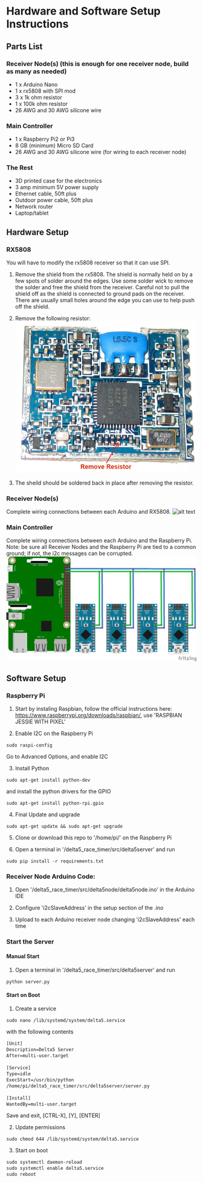 # Hardware and Software Setup Instructions

## Parts List

### Receiver Node(s) (this is enough for one receiver node, build as many as needed)
* 1 x Arduino Nano
* 1 x rx5808 with SPI mod
* 3 x 1k ohm resistor
* 1 x 100k ohm resistor
* 26 AWG and 30 AWG silicone wire

### Main Controller
* 1 x Raspberry Pi2 or Pi3
* 8 GB (minimum) Micro SD Card
* 26 AWG and 30 AWG silicone wire (for wiring to each receiver node)

### The Rest
* 3D printed case for the electronics
* 3 amp minimum 5V power supply
* Ethernet cable, 50ft plus
* Outdoor power cable, 50ft plus
* Network router
* Laptop/tablet

## Hardware Setup

### RX5808
You will have to modify the rx5808 receiver so that it can use SPI.

1. Remove the shield from the rx5808. The shield is normally held on by a few spots of solder around the edges.  Use some solder wick to remove the solder and free the shield from the receiver.  Careful not to pull the shield off as the shield is connected to ground pads on the receiver. There are usually small holes around the edge you can use to help push off the shield.

2. Remove the following resistor:
![alt text](img/rx5808-new-top.jpg)

3. The sheild should be soldered back in place after removing the resistor.

### Receiver Node(s)
Complete wiring connections between each Arduino and RX5808.
![alt text](img/Receivernode.png)

### Main Controller
Complete wiring connections between each Arduino and the Raspberry Pi.
Note: be sure all Receiver Nodes and the Raspberry Pi are tied to a common ground; if not, the i2c messages can be corrupted.
![alt text](img/D5-i2c.png)

## Software Setup
  
### Raspberry Pi
1. Start by instaling Raspbian, follow the official instructions here: https://www.raspberrypi.org/downloads/raspbian/, use 'RASPBIAN JESSIE WITH PIXEL'

2. Enable I2C on the Raspberry Pi
```
sudo raspi-config
```
Go to Advanced Options, and enable I2C

3. Install Python
```
sudo apt-get install python-dev
```
and install the python drivers for the GPIO
```
sudo apt-get install python-rpi.gpio
```

4. Final Update and upgrade
```
sudo apt-get update && sudo apt-get upgrade
```

5. Clone or download this repo to '/home/pi/' on the Raspberry Pi

6. Open a terminal in '/delta5_race_timer/src/delta5server' and run
```
sudo pip install -r requirements.txt
```

### Receiver Node Arduino Code:
1. Open '/delta5_race_timer/src/delta5node/delta5node.ino' in the Arduino IDE

2. Configure 'i2cSlaveAddress' in the setup section of the .ino

3. Upload to each Arduino receiver node changing 'i2cSlaveAddress' each time

### Start the Server

#### Manual Start
1. Open a terminal in '/delta5_race_timer/src/delta5server' and run
```
python server.py
```

#### Start on Boot
1. Create a service
```
sudo nano /lib/systemd/system/delta5.service
```
with the following contents
```
[Unit]
Description=Delta5 Server
After=multi-user.target

[Service]
Type=idle
ExecStart=/usr/bin/python /home/pi/delta5_race_timer/src/delta5server/server.py

[Install]
WantedBy=multi-user.target
```
Save and exit, [CTRL-X], [Y], [ENTER]

2. Update permissions
```
sudo chmod 644 /lib/systemd/system/delta5.service
```

3. Start on boot
```
sudo systemctl daemon-reload
sudo systemctl enable delta5.service
sudo reboot
```
